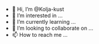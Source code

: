 - 👋 Hi, I’m @Kolja-kust
- 👀 I’m interested in ...
- 🌱 I’m currently learning ...
- 💞️ I’m looking to collaborate on ...
- 📫 How to reach me ...

<!---
Kolja-kust/Kolja-kust is a ✨ special ✨ repository because its `README.md` (this file) appears on your GitHub profile.
You can click the Preview link to take a look at your changes.
--->
